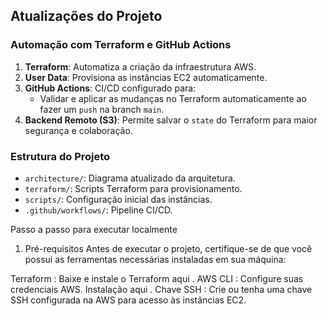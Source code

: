 ## Atualizações do Projeto

### Automação com Terraform e GitHub Actions
1. **Terraform**: Automatiza a criação da infraestrutura AWS.
2. **User Data**: Provisiona as instâncias EC2 automaticamente.
3. **GitHub Actions**: CI/CD configurado para:
   - Validar e aplicar as mudanças no Terraform automaticamente ao fazer um `push` na branch `main`.
4. **Backend Remoto (S3)**: Permite salvar o `state` do Terraform para maior segurança e colaboração.

### Estrutura do Projeto
- `architecture/`: Diagrama atualizado da arquitetura.
- `terraform/`: Scripts Terraform para provisionamento.
- `scripts/`: Configuração inicial das instâncias.
- `.github/workflows/`: Pipeline CI/CD.


Passo a passo para executar localmente
1. Pré-requisitos
Antes de executar o projeto, certifique-se de que você possui as ferramentas necessárias instaladas em sua máquina:

Terraform : Baixe e instale o Terraform aqui .
AWS CLI : Configure suas credenciais AWS. Instalação aqui .
Chave SSH : Crie ou tenha uma chave SSH configurada na AWS para acesso às instâncias EC2.